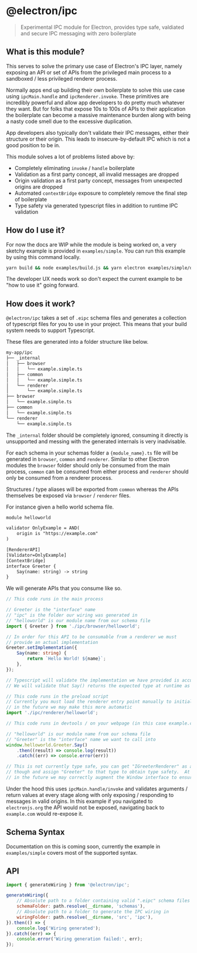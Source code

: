 # @electron/ipc

> Experimental IPC module for Electron, provides type safe, valdiated and
> secure IPC messaging with zero boilerplate

## What is this module?

This serves to solve the primary use case of Electron's IPC layer, namely
exposing an API or set of APIs from the privileged main process to a
sandboxed / less privileged renderer process.

Normally apps end up building their own boilerplate to solve this use case
using `ipcMain.handle` and `ipcRenderer.invoke`.  These primitives are
incredibly powerful and allow app developers to do pretty much whatever
they want.  But for folks that expose 10s to 100s of APIs to their
application the boilerplate can become a massive maintenance burden along
with being a nasty code smell due to the excessive duplication.

App developers also typically don't validate their IPC messages, either their
structure or their origin.  This leads to insecure-by-default IPC which is not
a good position to be in.

This module solves a lot of problems listed above by:

* Completely eliminating `invoke` / `handle` boilerplate
* Validation as a first party concept, all invalid messages are dropped
* Origin validation as a first party concept, messages from unexpected origins are dropped
* Automated `contextBridge` exposure to completely remove the final step of boilerplate
* Type safety via generated typescript files in addition to runtime IPC validation

## How do I use it?

For now the docs are WIP while the module is being worked on, a very sketchy example is
provided in `examples/simple`.  You can run this example by using this command locally.

```bash
yarn build && node examples/build.js && yarn electron examples/simple/dist
```

The developer UX needs work so don't expect the current example to be "how to use it"
going forward.

## How does it work?

`@electron/ipc` takes a set of `.eipc` schema files and generates a collection of
typescript files for you to use in your project.  This means that your build system
needs to support Typescript.

These files are generated into a folder structure like below.

```bash
my-app/ipc
├── _internal
│   ├── browser
│   │   └── example.simple.ts
│   ├── common
│   │   └── example.simple.ts
│   └── renderer
│       └── example.simple.ts
├── browser
│   └── example.simple.ts
├── common
│   └── example.simple.ts
└── renderer
    └── example.simple.ts
```

The `_internal` folder should be completely ignored, consuming it directly is unsupported
and messing with the generated internals is very inadvisable.

For each schema in your schemas folder a `{module_name}.ts` file will be generated in
`browser`, `common` and `renderer`.  Similar to other Electron modules the `browser`
folder should only be consumed from the main process, `common` can be consumed from
either process and `renderer` should only be consumed from a renderer process.

Structures / type aliases will be exported from `common` whereas the APIs themselves
be exposed via `browser` / `renderer` files.

For instance given a hello world schema file.

```txt
module helloworld

validator OnlyExample = AND(
    origin is "https://example.com"
)

[RendererAPI]
[Validator=OnlyExample]
[ContextBridge]
interface Greeter {
    Say(name: string) -> string
}
```

We will generate APIs that you consume like so.

```ts
// This code runs in the main process

// Greeter is the "interface" name
// "ipc" is the folder our wiring was generated in
// "helloworld" is our module name from our schema file
import { Greeter } from './ipc/browser/helloworld';

// In order for this API to be consumable from a renderer we must
// provide an actual implementation
Greeter.setImplementation({
    Say(name: string) {
        return `Hello World! ${name}`;
    },
});

// Typescript will validate the implementation we have provided is accurate
// We will validate that Say() returns the expected type at runtime as well
```

```ts
// This code runs in the preload script
// Currently you must load the renderer entry point manually to initialize
// in the future we may make this more automatic
import './ipc/renderer/helloworld';
```

```ts
// This code runs in devtools / on your webpage (in this case example.com)

// "helloworld" is our module name from our schema file
// "Greeter" is the "interface" name we want to call into
window.helloworld.Greeter.Say()
    .then((result) => console.log(result))
    .catch((err) => console.error(err))

// This is not currently type safe, you can get "IGreeterRenderer" as an interface type
// though and assign "Greeter" to that type to obtain type safety.  At some point
// in the future we may correctly augment the Window interface to ensure type safety.
```

Under the hood this uses `ipcMain.handle/invoke` and validates arguments / return values
at every stage along with only exposing / responding to messages in valid origins.  In this
example if you navigated to `electronjs.org` the API would not be exposed, navigating back to
`example.com` would re-expose it.

## Schema Syntax

Documentation on this is coming soon, currently the example in `examples/simple` covers most
of the supported syntax.

## API

```js
import { generateWiring } from '@electron/ipc';

generateWiring({
    // Absolute path to a folder containing valid ".eipc" schema files
    schemaFolder: path.resolve(__dirname, 'schemas'),
    // Absolute path to a folder to generate the IPC wiring in
    wiringFolder: path.resolve(__dirname, 'src', 'ipc'),
}).then(() => {
    console.log('Wiring generated');
}).catch((err) => {
    console.error('Wiring generation failed:', err);
});
```